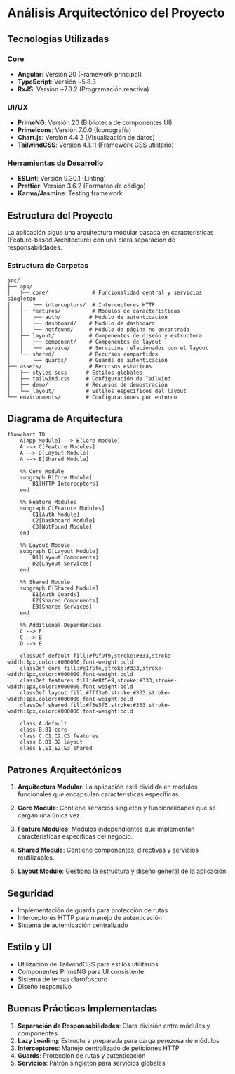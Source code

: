 # Análisis Arquitectónico del Proyecto

## Tecnologías Utilizadas

### Core
- **Angular**: Versión 20 (Framework principal)
- **TypeScript**: Versión ~5.8.3
- **RxJS**: Versión ~7.8.2 (Programación reactiva)

### UI/UX
- **PrimeNG**: Versión 20 (Biblioteca de componentes UI)
- **PrimeIcons**: Versión 7.0.0 (Iconografía)
- **Chart.js**: Versión 4.4.2 (Visualización de datos)
- **TailwindCSS**: Versión 4.1.11 (Framework CSS utilitario)

### Herramientas de Desarrollo
- **ESLint**: Versión 9.30.1 (Linting)
- **Prettier**: Versión 3.6.2 (Formateo de código)
- **Karma/Jasmine**: Testing framework

## Estructura del Proyecto

La aplicación sigue una arquitectura modular basada en características (Feature-based Architecture) con una clara separación de responsabilidades.

### Estructura de Carpetas

```
src/
├── app/
│   ├── core/              # Funcionalidad central y servicios singleton
│   │   └── interceptors/  # Interceptores HTTP
│   ├── features/          # Módulos de características
│   │   ├── auth/         # Módulo de autenticación
│   │   ├── dashboard/    # Módulo de dashboard
│   │   └── notfound/     # Módulo de página no encontrada
│   ├── layout/           # Componentes de diseño y estructura
│   │   ├── component/    # Componentes de layout
│   │   └── service/      # Servicios relacionados con el layout
│   └── shared/           # Recursos compartidos
│       └── guards/       # Guards de autenticación
├── assets/               # Recursos estáticos
│   ├── styles.scss      # Estilos globales
│   ├── tailwind.css     # Configuración de Tailwind
│   ├── demo/            # Recursos de demostración
│   └── layout/          # Estilos específicos del layout
└── environments/        # Configuraciones por entorno
```

## Diagrama de Arquitectura

```mermaid
flowchart TD
    A[App Module] --> B[Core Module]
    A --> C[Feature Modules]
    A --> D[Layout Module]
    A --> E[Shared Module]

    %% Core Module
    subgraph B[Core Module]
        B1[HTTP Interceptors]
    end

    %% Feature Modules
    subgraph C[Feature Modules]
        C1[Auth Module]
        C2[Dashboard Module]
        C3[NotFound Module]
    end

    %% Layout Module
    subgraph D[Layout Module]
        D1[Layout Components]
        D2[Layout Services]
    end

    %% Shared Module
    subgraph E[Shared Module]
        E1[Auth Guards]
        E2[Shared Components]
        E3[Shared Services]
    end

    %% Additional Dependencies
    C --> E
    C --> B
    D --> E

    classDef default fill:#f9f9f9,stroke:#333,stroke-width:1px,color:#000000,font-weight:bold
    classDef core fill:#e1f5fe,stroke:#333,stroke-width:1px,color:#000000,font-weight:bold
    classDef features fill:#e8f5e9,stroke:#333,stroke-width:1px,color:#000000,font-weight:bold
    classDef layout fill:#fff3e0,stroke:#333,stroke-width:1px,color:#000000,font-weight:bold
    classDef shared fill:#f3e5f5,stroke:#333,stroke-width:1px,color:#000000,font-weight:bold

    class A default
    class B,B1 core
    class C,C1,C2,C3 features
    class D,D1,D2 layout
    class E,E1,E2,E3 shared
```

## Patrones Arquitectónicos

1. **Arquitectura Modular**: La aplicación está dividida en módulos funcionales que encapsulan características específicas.

2. **Core Module**: Contiene servicios singleton y funcionalidades que se cargan una única vez.

3. **Feature Modules**: Módulos independientes que implementan características específicas del negocio.

4. **Shared Module**: Contiene componentes, directivas y servicios reutilizables.

5. **Layout Module**: Gestiona la estructura y diseño general de la aplicación.

## Seguridad

- Implementación de guards para protección de rutas
- Interceptores HTTP para manejo de autenticación
- Sistema de autenticación centralizado

## Estilo y UI

- Utilización de TailwindCSS para estilos utilitarios
- Componentes PrimeNG para UI consistente
- Sistema de temas claro/oscuro
- Diseño responsivo

## Buenas Prácticas Implementadas

1. **Separación de Responsabilidades**: Clara división entre módulos y componentes
2. **Lazy Loading**: Estructura preparada para carga perezosa de módulos
3. **Interceptores**: Manejo centralizado de peticiones HTTP
4. **Guards**: Protección de rutas y autenticación
5. **Servicios**: Patrón singleton para servicios globales
